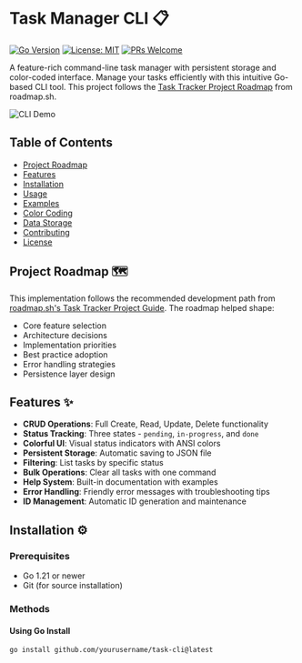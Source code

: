 # Task Manager CLI 📋

[![Go Version](https://img.shields.io/badge/go-1.21%2B-blue.svg)](https://golang.org/doc/install)
[![License: MIT](https://img.shields.io/badge/License-MIT-yellow.svg)](https://opensource.org/licenses/MIT)
[![PRs Welcome](https://img.shields.io/badge/PRs-welcome-brightgreen.svg)](https://makeapullrequest.com)

A feature-rich command-line task manager with persistent storage and color-coded interface. Manage your tasks efficiently with this intuitive Go-based CLI tool. This project follows the [Task Tracker Project Roadmap](https://roadmap.sh/projects/task-tracker) from roadmap.sh.

![CLI Demo](demo.gif) <!-- Add actual demo gif later -->

## Table of Contents
- [Project Roadmap](#project-roadmap-)
- [Features](#features-)
- [Installation](#installation-)
- [Usage](#usage-)
- [Examples](#examples-)
- [Color Coding](#color-coding-)
- [Data Storage](#data-storage-)
- [Contributing](#contributing-)
- [License](#license-)

## Project Roadmap 🗺️
This implementation follows the recommended development path from [roadmap.sh's Task Tracker Project Guide](https://roadmap.sh/projects/task-tracker). The roadmap helped shape:

- Core feature selection
- Architecture decisions
- Implementation priorities
- Best practice adoption
- Error handling strategies
- Persistence layer design

## Features ✨

- **CRUD Operations**: Full Create, Read, Update, Delete functionality
- **Status Tracking**: Three states - `pending`, `in-progress`, and `done`
- **Colorful UI**: Visual status indicators with ANSI colors
- **Persistent Storage**: Automatic saving to JSON file
- **Filtering**: List tasks by specific status
- **Bulk Operations**: Clear all tasks with one command
- **Help System**: Built-in documentation with examples
- **Error Handling**: Friendly error messages with troubleshooting tips
- **ID Management**: Automatic ID generation and maintenance

## Installation ⚙️

### Prerequisites
- Go 1.21 or newer
- Git (for source installation)

### Methods

#### Using Go Install
```bash
go install github.com/yourusername/task-cli@latest
